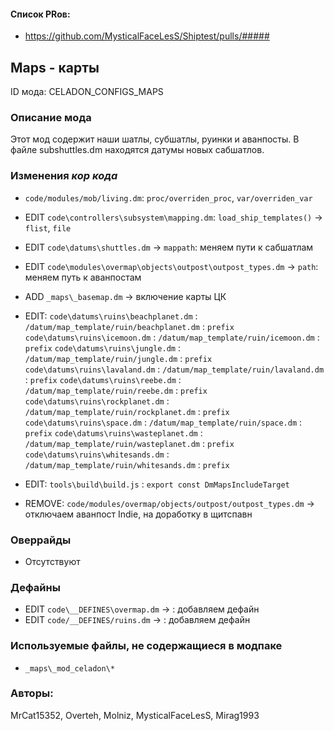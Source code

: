 

#### Список PRов:

- https://github.com/MysticalFaceLesS/Shiptest/pulls/#####
<!--
  Ссылки на PRы, связанные с модом:
  - Создание
  - Большие изменения
-->

<!-- Название мода. Не важно на русском или на английском. -->
## Maps - карты

ID мода: CELADON_CONFIGS_MAPS
<!--
  Название модпака прописными буквами, СОЕДИНЁННЫМИ_ПОДЧЁРКИВАНИЕМ,
  которое ты будешь использовать для обозначения файлов.
-->

### Описание мода

Этот мод содержит наши шатлы, субшатлы, руинки и аванпосты.
В файле subshuttles.dm находятся датумы новых сабшатлов.
<!--
  Что он делает, что добавляет: что, куда, зачем и почему - всё здесь.
  А также любая полезная информация.
-->

### Изменения *кор кода*

- `code/modules/mob/living.dm`: `proc/overriden_proc`, `var/overriden_var`
- EDIT `code\controllers\subsystem\mapping.dm`: `load_ship_templates()` -> `flist`, `file`
- EDIT `code\datums\shuttles.dm` -> `mappath`: меняем пути к сабшатлам
- EDIT `code\modules\overmap\objects\outpost\outpost_types.dm` -> `path`: меняем путь к аванпостам

- ADD `_maps\_basemap.dm` -> включение карты ЦК

- EDIT:
	`code\datums\ruins\beachplanet.dm` 	: `/datum/map_template/ruin/beachplanet.dm`	: `prefix`
	`code\datums\ruins\icemoon.dm`		: `/datum/map_template/ruin/icemoon.dm`		: `prefix`
	`code\datums\ruins\jungle.dm`		: `/datum/map_template/ruin/jungle.dm`		: `prefix`
	`code\datums\ruins\lavaland.dm`		: `/datum/map_template/ruin/lavaland.dm`	: `prefix`
	`code\datums\ruins\reebe.dm`		: `/datum/map_template/ruin/reebe.dm`		: `prefix`
	`code\datums\ruins\rockplanet.dm`	: `/datum/map_template/ruin/rockplanet.dm` 	: `prefix`
	`code\datums\ruins\space.dm`		: `/datum/map_template/ruin/space.dm`		: `prefix`
	`code\datums\ruins\wasteplanet.dm`	: `/datum/map_template/ruin/wasteplanet.dm` : `prefix`
	`code\datums\ruins\whitesands.dm`	: `/datum/map_template/ruin/whitesands.dm` 	: `prefix`
	
- EDIT: `tools\build\build.js` : `export const DmMapsIncludeTarget`

- REMOVE: `code/modules/overmap/objects/outpost/outpost_types.dm` -> отключаем аванпост Indie, на доработку в щитспавн
<!--
  Если вы редактировали какие-либо процедуры или переменные в кор коде,
  они должны быть указаны здесь.
  Нужно указать и файл, и процедуры/переменные.

  Изменений нет - напиши "Отсутствуют"
-->

### Оверрайды

- Отсутствуют
<!--
  Если ты добавлял новый модульный оверрайд, его нужно указать здесь.
  Здесь указываются оверрайды в твоём моде и папке `_master_files`

  Изменений нет - напиши "Отсутствуют"
-->

### Дефайны

- EDIT `code\__DEFINES\overmap.dm` -> : добавляем дефайн
- EDIT `code/__DEFINES/ruins.dm` -> : добавляем дефайн
<!--
  Если требовалось добавить какие-либо дефайны, укажи файлы,
  в которые ты их добавил, а также перечисли имена.
  И то же самое, если ты используешь дефайны, определённые другим модом.

  Не используешь - напиши "Отсутствуют"
-->

### Используемые файлы, не содержащиеся в модпаке

- `_maps\_mod_celadon\*`
<!--
  Будь то немодульный файл или модульный файл, который не содержится в папке,
  принадлежащей этому конкретному моду, он должен быть упомянут здесь.
  Хорошими примерами являются иконки или звуки, которые используются одновременно
  несколькими модулями, или что-либо подобное.
-->

### Авторы:


MrCat15352, Overteh, Molniz, MysticalFaceLesS, Mirag1993

<!--
  Здесь находится твой никнейм
  Если работал совместно - никнеймы тех, кто помогал.
  В случае порта чего-либо должна быть ссылка на источник.
-->
